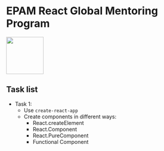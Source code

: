 # EPAM React Global Mentoring Program

<img src="https://cdn4.iconfinder.com/data/icons/logos-3/600/React.js_logo-512.png" width="100px"/>

## Task list
- Task 1:
  - Use `create-react-app`
  - Create components in different ways: 
    - React.createElement
    - React.Component
    - React.PureComponent
    - Functional Component